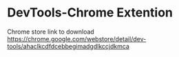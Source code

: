 # DevTools-Chrome Extention

Chrome store link to download
https://chrome.google.com/webstore/detail/dev-tools/ahaclkcdfdcebbegimadgdlkccjdkmca
